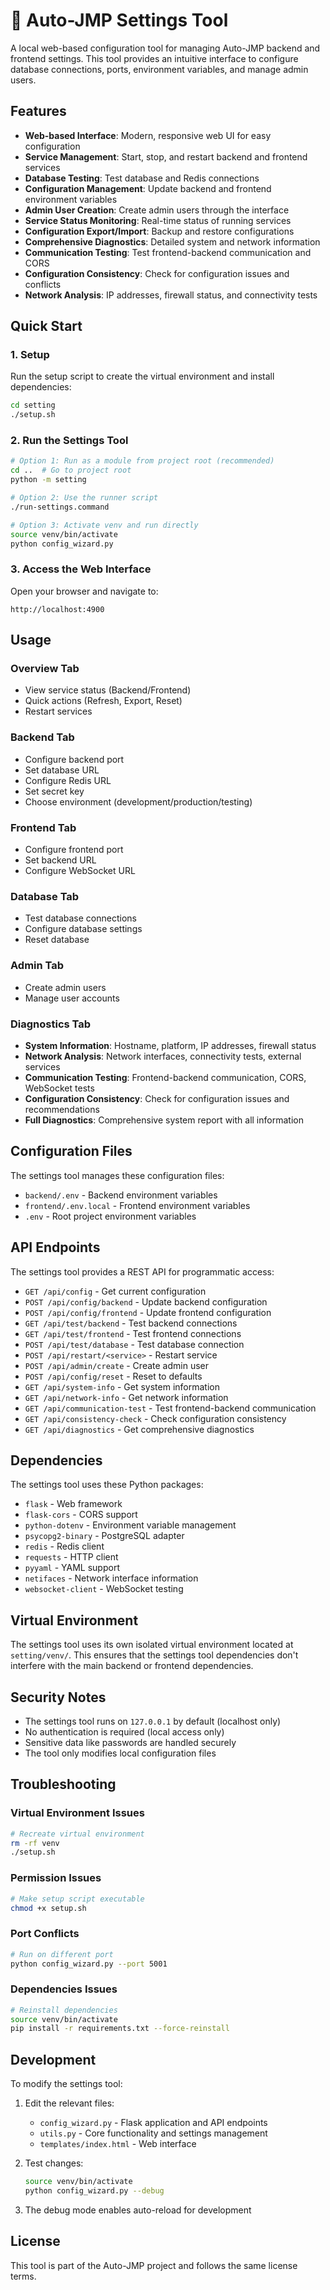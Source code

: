 # 🧰 Auto-JMP Settings Tool

A local web-based configuration tool for managing Auto-JMP backend and frontend settings. This tool provides an intuitive interface to configure database connections, ports, environment variables, and manage admin users.

## Features

- **Web-based Interface**: Modern, responsive web UI for easy configuration
- **Service Management**: Start, stop, and restart backend and frontend services
- **Database Testing**: Test database and Redis connections
- **Configuration Management**: Update backend and frontend environment variables
- **Admin User Creation**: Create admin users through the interface
- **Service Status Monitoring**: Real-time status of running services
- **Configuration Export/Import**: Backup and restore configurations
- **Comprehensive Diagnostics**: Detailed system and network information
- **Communication Testing**: Test frontend-backend communication and CORS
- **Configuration Consistency**: Check for configuration issues and conflicts
- **Network Analysis**: IP addresses, firewall status, and connectivity tests

## Quick Start

### 1. Setup

Run the setup script to create the virtual environment and install dependencies:

```bash
cd setting
./setup.sh
```

### 2. Run the Settings Tool

```bash
# Option 1: Run as a module from project root (recommended)
cd ..  # Go to project root
python -m setting

# Option 2: Use the runner script
./run-settings.command

# Option 3: Activate venv and run directly
source venv/bin/activate
python config_wizard.py
```

### 3. Access the Web Interface

Open your browser and navigate to:
```
http://localhost:4900
```

## Usage

### Overview Tab
- View service status (Backend/Frontend)
- Quick actions (Refresh, Export, Reset)
- Restart services

### Backend Tab
- Configure backend port
- Set database URL
- Configure Redis URL
- Set secret key
- Choose environment (development/production/testing)

### Frontend Tab
- Configure frontend port
- Set backend URL
- Configure WebSocket URL

### Database Tab
- Test database connections
- Configure database settings
- Reset database

### Admin Tab
- Create admin users
- Manage user accounts

### Diagnostics Tab
- **System Information**: Hostname, platform, IP addresses, firewall status
- **Network Analysis**: Network interfaces, connectivity tests, external services
- **Communication Testing**: Frontend-backend communication, CORS, WebSocket tests
- **Configuration Consistency**: Check for configuration issues and recommendations
- **Full Diagnostics**: Comprehensive system report with all information

## Configuration Files

The settings tool manages these configuration files:

- `backend/.env` - Backend environment variables
- `frontend/.env.local` - Frontend environment variables
- `.env` - Root project environment variables

## API Endpoints

The settings tool provides a REST API for programmatic access:

- `GET /api/config` - Get current configuration
- `POST /api/config/backend` - Update backend configuration
- `POST /api/config/frontend` - Update frontend configuration
- `GET /api/test/backend` - Test backend connections
- `GET /api/test/frontend` - Test frontend connections
- `POST /api/test/database` - Test database connection
- `POST /api/restart/<service>` - Restart service
- `POST /api/admin/create` - Create admin user
- `POST /api/config/reset` - Reset to defaults
- `GET /api/system-info` - Get system information
- `GET /api/network-info` - Get network information
- `GET /api/communication-test` - Test frontend-backend communication
- `GET /api/consistency-check` - Check configuration consistency
- `GET /api/diagnostics` - Get comprehensive diagnostics

## Dependencies

The settings tool uses these Python packages:

- `flask` - Web framework
- `flask-cors` - CORS support
- `python-dotenv` - Environment variable management
- `psycopg2-binary` - PostgreSQL adapter
- `redis` - Redis client
- `requests` - HTTP client
- `pyyaml` - YAML support
- `netifaces` - Network interface information
- `websocket-client` - WebSocket testing

## Virtual Environment

The settings tool uses its own isolated virtual environment located at `setting/venv/`. This ensures that the settings tool dependencies don't interfere with the main backend or frontend dependencies.

## Security Notes

- The settings tool runs on `127.0.0.1` by default (localhost only)
- No authentication is required (local access only)
- Sensitive data like passwords are handled securely
- The tool only modifies local configuration files

## Troubleshooting

### Virtual Environment Issues
```bash
# Recreate virtual environment
rm -rf venv
./setup.sh
```

### Permission Issues
```bash
# Make setup script executable
chmod +x setup.sh
```

### Port Conflicts
```bash
# Run on different port
python config_wizard.py --port 5001
```

### Dependencies Issues
```bash
# Reinstall dependencies
source venv/bin/activate
pip install -r requirements.txt --force-reinstall
```

## Development

To modify the settings tool:

1. Edit the relevant files:
   - `config_wizard.py` - Flask application and API endpoints
   - `utils.py` - Core functionality and settings management
   - `templates/index.html` - Web interface

2. Test changes:
   ```bash
   source venv/bin/activate
   python config_wizard.py --debug
   ```

3. The debug mode enables auto-reload for development

## License

This tool is part of the Auto-JMP project and follows the same license terms.
